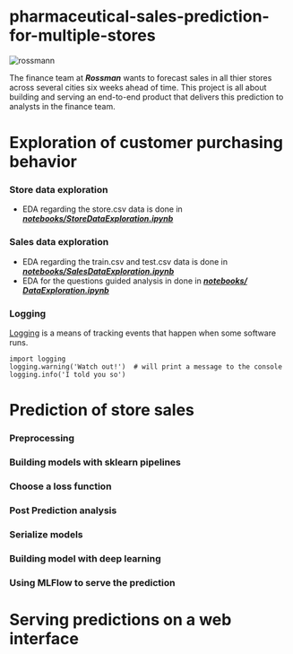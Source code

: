 # pharmaceutical-sales-prediction-for-multiple-stores
![rossmann](https://searchlogovector.com/wp-content/uploads/2020/04/rossmann-mein-drogeriemarkt-logo-vector.png)

The finance team at ***Rossman*** wants to forecast sales in all thier stores across several cities six weeks ahead of time. This project is all about building and serving an end-to-end product that delivers this prediction to analysts in the finance team.

# Exploration of customer purchasing behavior
### Store data exploration
- EDA regarding the store.csv data is done in [***notebooks/StoreDataExploration.ipynb***](https://github.com/degagawolde/pharmaceutical-sales-prediction/tree/main/notebooks)
### Sales data exploration
- EDA regarding the train.csv and test.csv data is done in [***notebooks/SalesDataExploration.ipynb***](https://github.com/degagawolde/pharmaceutical-sales-prediction/tree/main/notebooks)
- EDA for the questions guided analysis in done in [***notebooks/ DataExploration.ipynb***](https://github.com/degagawolde/pharmaceutical-sales-prediction/tree/main/notebooks)
### Logging
[Logging](https://docs.python.org/3/howto/logging.html) is a means of tracking events that happen when some software runs.
```
import logging
logging.warning('Watch out!')  # will print a message to the console
logging.info('I told you so')
```
# Prediction of store sales
### Preprocessing
### Building models with sklearn pipelines
### Choose a loss function
### Post Prediction analysis
### Serialize models
### Building model with deep learning 
### Using MLFlow to serve the prediction
# Serving predictions on a web interface
